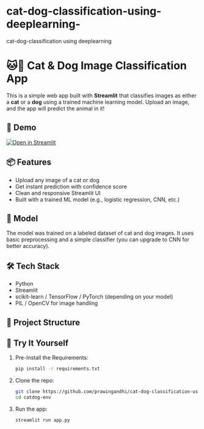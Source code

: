 # cat-dog-classification-using-deeplearning-
cat-dog-classification using deeplearning 
# 🐱🐶 Cat & Dog Image Classification App

This is a simple web app built with **Streamlit** that classifies images as either a **cat** or a **dog** using a trained machine learning model. Upload an image, and the app will predict the animal in it!

## 🚀 Demo

[![Open in Streamlit](https://static.streamlit.io/badges/streamlit_badge_black_white.svg)](https://your-streamlit-app-url)

## 📦 Features

- Upload any image of a cat or dog
- Get instant prediction with confidence score
- Clean and responsive Streamlit UI
- Built with a trained ML model (e.g., logistic regression, CNN, etc.)

## 🧠 Model

The model was trained on a labeled dataset of cat and dog images. It uses basic preprocessing and a simple classifier (you can upgrade to CNN for better accuracy).

## 🛠️ Tech Stack

- Python
- Streamlit
- scikit-learn / TensorFlow / PyTorch (depending on your model)
- PIL / OpenCV for image handling

## 📁 Project Structure

## 🧪 Try It Yourself

1. Pre-Install the Requirements:
   ```bash
   pip install -r requirements.txt


2. Clone the repo:
   ```bash
   git clone https://github.com/prawingandhi/cat-dog-classification-using-deeplearning-.git
   cd catdog-env

1. Run the app:
   ```bash
   streamlit run app.py


